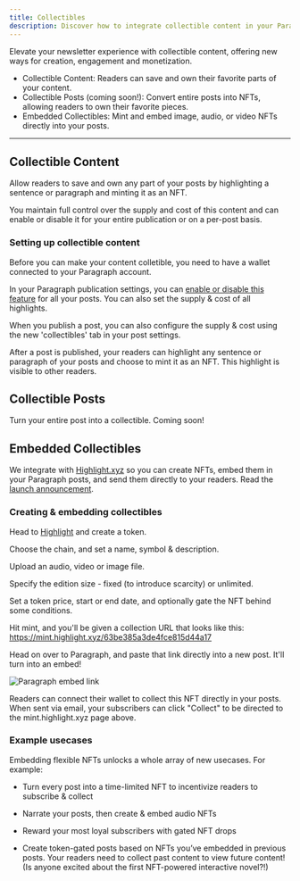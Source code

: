 ```yaml
---
title: Collectibles
description: Discover how to integrate collectible content in your Paragraph newsletter for increased engagement & monetization.
---
```


Elevate your newsletter experience with collectible content, offering new ways for creation, engagement and monetization.

* Collectible Content: Readers can save and own their favorite parts of your content.
* Collectible Posts (coming soon!): Convert entire posts into NFTs, allowing readers to own their favorite pieces.
* Embedded Collectibles: Mint and embed image, audio, or video NFTs directly into your posts.

---

## Collectible Content

Allow readers to save and own any part of your posts by highlighting a sentence or paragraph and minting it as an NFT.

You maintain full control over the supply and cost of this content and can enable or disable it for your entire publication or on a per-post basis.

### Setting up collectible content

Before you can make your content colletible, you need to have a wallet connected to your Paragraph account.

In your Paragraph publication settings, you can [enable or disable this feature](https://paragraph.xyz/settings/publication/blog) for all your posts. You can also set the supply & cost of all highlights.

When you publish a post, you can also configure the supply & cost using the new 'collectibles' tab in your post settings.

After a post is published, your readers can highlight any sentence or paragraph of your posts and choose to mint it as an NFT. This highlight is visible to other readers.


## Collectible Posts

Turn your entire post into a collectible. Coming soon!

## Embedded Collectibles

We integrate with [Highlight.xyz](https://tools.highlight.xyz) so you can create NFTs, embed them in your Paragraph posts, and send them directly to your readers. Read the [launch announcement](https://paragraph.xyz/@blog/highlight).

### Creating & embedding collectibles

Head to [Highlight](https://tools.highlight.xyz) and create a token.

Choose the chain, and set a name, symbol & description.

Upload an audio, video or image file.

Specify the edition size - fixed (to introduce scarcity) or unlimited.

Set a token price, start or end date, and optionally gate the NFT behind some conditions.

Hit mint, and you'll be given a collection URL that looks like this: https://mint.highlight.xyz/63be385a3de4fce815d44a17

Head on over to Paragraph, and paste that link directly into a new post. It'll turn into an embed!

![Paragraph embed link](/img/highlight_embed.png)

Readers can connect their wallet to collect this NFT directly in your posts. When sent via email, your subscribers can click "Collect" to be directed to the mint.highlight.xyz page above.

### Example usecases

Embedding flexible NFTs unlocks a whole array of new usecases. For example:

* Turn every post into a time-limited NFT to incentivize readers to subscribe & collect

* Narrate your posts, then create & embed audio NFTs

* Reward your most loyal subscribers with gated NFT drops

* Create token-gated posts based on NFTs you’ve embedded in previous posts. Your readers need to collect past content to view future content! (Is anyone excited about the first NFT-powered interactive novel?!)
